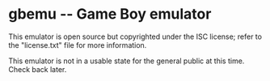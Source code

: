 gbemu -- Game Boy emulator
==========================

This emulator is open source but copyrighted under the ISC license; refer to
the "license.txt" file for more information.

This emulator is not in a usable state for the general public at this time.
Check back later.